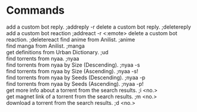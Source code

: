 # Commands
add a custom bot reply.
;addreply <Keywords> -r <ReplyMessage>
delete a custom bot reply.
;deletereply <Keywords>
add a custom bot reaction
;addreact <Keywords> -r <:emote>
delete a custom bot reaction.
;deletereact <Keywords> 
find anime from Anilist.
;anime <SearchQuery>      
find manga from Anilist.
;manga <SearchQuery>     
get definitions from Urban Dictionary. 
;ud <SearchQuery>         
find torrents from nyaa.
;nyaa <SearchQuery>       
find torrents from nyaa by Size (Descending).
;nyaa <SearchQuery> -s    
find torrents from nyaa by Size (Ascending).
;nyaa <SearchQuery> -s!   
find torrents from nyaa by Seeds (Descending). 
;nyaa <SearchQuery> -p    
find torrents from nyaa by Seeds (Ascending).
;nyaa <SearchQuery> -p!   
get more info about a torrent from the search results.
;i <no.>  
get magnet link of a torrent from the search results.
;m <no.>  
download a torrent from the search results.
;d <no.>  
